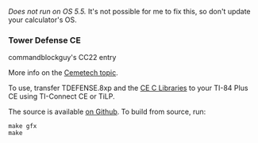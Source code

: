 *Does not run on OS 5.5.* It's not possible for me to fix this, so don't update your calculator's OS.

### Tower Defense CE

commandblockguy's CC22 entry

More info on the [Cemetech topic](https://www.cemetech.net/forum/viewtopic.php?p=278115#278115).

To use, transfer TDEFENSE.8xp and the [CE C Libraries](tiny.cc/clibs) to your TI-84 Plus CE using TI-Connect CE or TiLP.

The source is available [on Github](https://github.com/commandblockguy/tower-defense-ce).
To build from source, run:
```
make gfx
make
```
